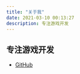 ```yaml
---
title: "关于我"
date: 2021-03-10 00:13:27
description: 专注游戏开发
---
```


## 专注游戏开发

* [GitHub](https://github.com/zemelling)